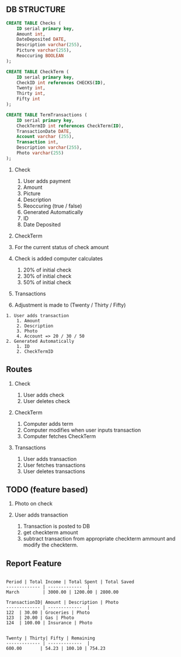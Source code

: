 


## DB STRUCTURE
  ```sql
  CREATE TABLE Checks (
      ID serial primary key,
      Amount int,
      DateDeposited DATE,
      Description varchar(255),
      Picture varchar(255),
      Reoccuring BOOLEAN
  );

  CREATE TABLE CheckTerm (
      ID serial primary key,
      CheckID int references CHECKS(ID),
      Twenty int,
      Thirty int,
      Fifty int
  );

  CREATE TABLE TermTransactions (
      ID serial primary key,
      CheckTermID int references CheckTerm(ID),
      TransactionDate DATE,
      Account varchar (255),
      Transaction int,
      Description varchar(255),
      Photo varchar(255)
  );
```

1. Check

    1. User adds payment
      1. Amount
      2. Picture
      3. Description
      3. Reoccuring (true / false)
    2. Generated Automatically
      1. ID
      2. Date Deposited

2. CheckTerm

  1. For the current status of check amount
  2. Check is added computer calculates
      1. 20% of initial check
      2. 30% of initial check
      3. 50% of initial check


3. Transactions

  1. Adjustment is made to (Twenty / Thirty / Fifty)

    1. User adds transaction
        1. Amount
        2. Description
        3. Photo
        4. Account => 20 / 30 / 50
    2. Generated Automatically
        1. ID
        2. CheckTermID  

## Routes

1. Check
    1. User adds check
    2. User deletes check

2. CheckTerm
    1. Computer adds term
    2. Computer modifies when user inputs transaction
    3. Computer fetches CheckTerm

3. Transactions
    1. User adds transaction
    2. User fetches transactions
    3. User deletes transactions

## TODO (feature based)   

1. Photo on check

1. User adds transaction
    1. Transaction is posted to DB
    2. get checkterm amount
    3. subtract transaction from appropriate checkterm ammount and modify the checkterm. 

## Report Feature

```

Period | Total Income | Total Spent | Total Saved
------------- | -------------  |
March         | 3000.00 | 1200.00 | 2800.00

TransactionID| Amount | Description | Photo
------------- | -------------  |
122  | 30.00 | Groceries | Photo
123  | 20.00 | Gas | Photo
124  | 100.00 | Insurance | Photo


Twenty | Thirty| Fifty | Remaining
------------- | -------------  |
600.00       | 54.23 | 100.10 | 754.23

```
